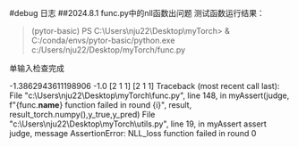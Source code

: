 #debug 日志
##2024.8.1
func.py中的nll函数出问题
测试函数运行结果：
>(pytor-basic) PS C:\Users\nju22\Desktop\myTorch> & C:/conda/envs/pytor-basic/python.exe c:/Users/nju22/Desktop/myTorch/func.py

单输入检查完成

-1.3862943611198906
-1.0
[2 1 1]
[2 1 1]
Traceback (most recent call last):
  File "c:\Users\nju22\Desktop\myTorch\func.py", line 148, in <module>
    myAssert(judge, f"{func.__name__} function failed in round {i}", result, result_torch.numpy(),y_true,y_pred)
  File "c:\Users\nju22\Desktop\myTorch\utils.py", line 19, in myAssert
    assert judge, message
AssertionError: NLL_loss function failed in round 0